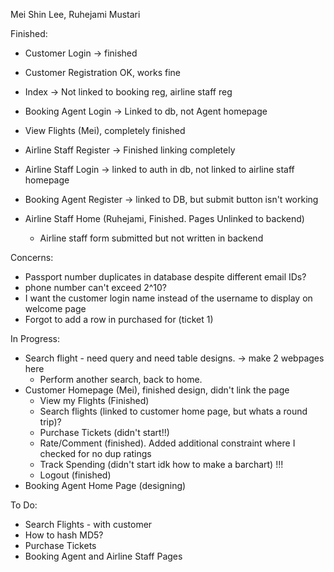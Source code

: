 Mei Shin Lee, Ruhejami Mustari 

Finished: 
- Customer Login -> finished
- Customer Registration OK, works fine
- Index -> Not linked to booking reg, airline staff reg
- Booking Agent Login -> Linked to db, not Agent homepage
- View Flights (Mei), completely finished
- Airline Staff Register -> Finished linking completely

- Airline Staff Login -> linked to auth in db, not linked to airline staff homepage 
- Booking Agent Register -> linked to DB, but submit button isn't working 
- Airline Staff Home (Ruhejami, Finished. Pages Unlinked to backend)
    - Airline staff form submitted but not written in backend  

Concerns: 
- Passport number duplicates in database despite different email IDs? 
- phone number can't exceed 2^10? 
- I want the customer login name instead of the username to display on welcome page
- Forgot to add a row in purchased for (ticket 1)

In Progress: 
- Search flight - need query and need table designs. -> make 2 webpages here  
    - Perform another search, back to home. 
- Customer Homepage (Mei), finished design, didn't link the page 
    - View my Flights (Finished)
    - Search flights (linked to customer home page, but whats a round trip)? 
    - Purchase Tickets (didn't start!!)
    - Rate/Comment (finished). Added additional constraint where I checked for no dup ratings 
    - Track Spending (didn't start idk how to make a barchart) !!!
    - Logout (finished)
- Booking Agent Home Page (designing)

To Do: 
- Search Flights - with customer 
- How to hash MD5?  
- Purchase Tickets 
- Booking Agent and Airline Staff Pages
